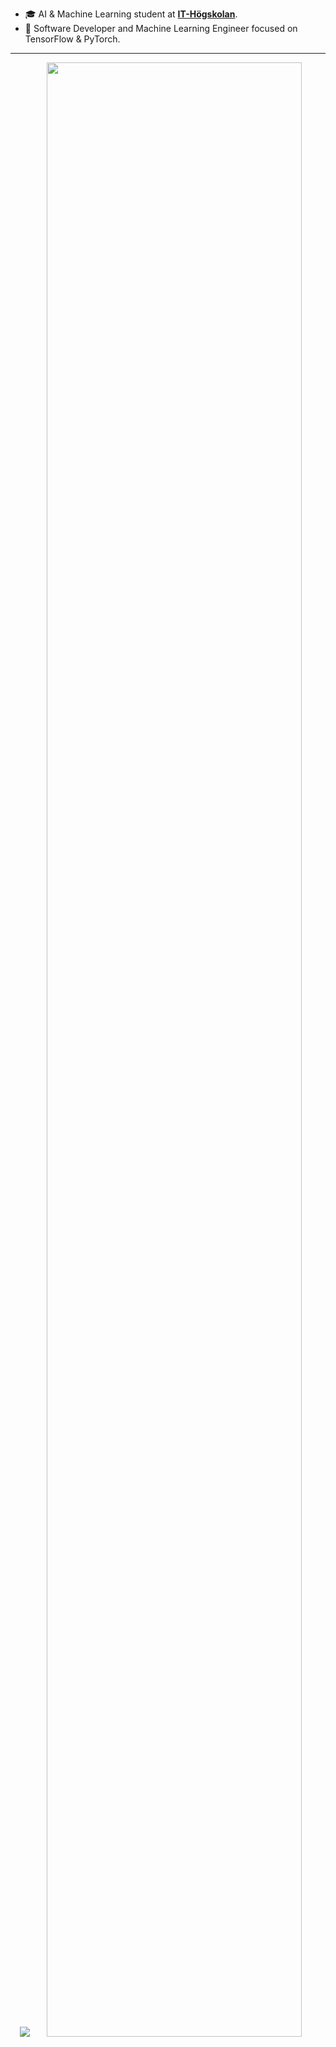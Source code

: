 - 🎓 AI & Machine Learning student at [**IT-Högskolan**](https://www.iths.se).
- 🌱 Software Developer and Machine Learning Engineer focused on TensorFlow & PyTorch.

---
<p align="center">
    <img src="https://skillicons.dev/icons?i=python,tensorflow,pytorch,mongo,sqlite,docker,html,javascript,react,azure,ableton,bash,latex,flask">
    <img height="90%" width="auto" src ="https://github-readme-stats.vercel.app/api?username=wlinds&show_icons=true&count_private=true&theme=github_dark_dimmed&hide_border=true&hide=issues,stars&bg_color=00000000&rank_icon=github">
</p>
